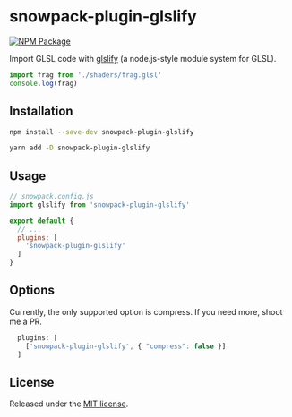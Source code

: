 # snowpack-plugin-glslify

[![NPM Package][npm]][npm-url]

Import GLSL code with [glslify](https://github.com/glslify/glslify) (a node.js-style module system for GLSL).

```js
import frag from './shaders/frag.glsl'
console.log(frag)
```

## Installation

```sh
npm install --save-dev snowpack-plugin-glslify
```
```sh
yarn add -D snowpack-plugin-glslify
```

## Usage

```js
// snowpack.config.js
import glslify from 'snowpack-plugin-glslify'

export default {
  // ...
  plugins: [
    'snowpack-plugin-glslify'
  ]
}
```

## Options

Currently, the only supported option is compress.
If you need more, shoot me a PR. 

```js
  plugins: [
    ['snowpack-plugin-glslify', { "compress": false }]
  ]
```

## License

Released under the [MIT license](LICENSE).

[npm]: https://img.shields.io/npm/v/snowpack-plugin-glslify.svg
[npm-url]: https://www.npmjs.com/package/snowpack-plugin-glslify